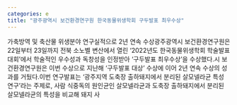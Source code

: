 ```yaml
---
categories: e
title: "광주광역시 보건환경연구원 한국동물위생학회 구두발표 최우수상"
---
```

가축방역 및 축산물 위생분야 연구실적으로 2년 연속 수상광주광역시 보건환경연구원은 22일부터 23일까지 전북 소노벨 변산에서 열린 ‘2022년도 한국동물위생학회 학술발표대회’에서 학술적인 우수성과 독창성을 인정받아 ‘구두발표 최우수상’을 수상했다.시 보건환경연구원은 이번 수상으로 지난해 ‘구두발표 대상’ 수상에 이어 2년 연속 수상의 성과를 거뒀다.이번 연구발표는 ‘광주지역 도축장 출하돼지에서 분리된 살모넬라균 특성 연구’라는 주제로, 사람 식중독의 원인균인 살모넬라균과 도축장 출하돼지에서 분리된 살모넬라균의 특성을 비교해 돼지 사